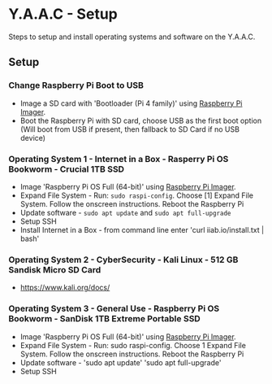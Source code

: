 <!-- ======================================== setup.md Start ======================================== -->


<!-- ------------------------------ Intro Start ------------------------------ -->

# Y.A.A.C - Setup

Steps to setup and install operating systems and software on the Y.A.A.C.

<!-- ------------------------------ Intro End ------------------------------ -->


<!-- ------------------------------ Setup Start ------------------------------ -->

## Setup

<!-- ++++++++++++++++++++ Bootloader Start ++++++++++++++++++++ -->

### Change Raspberry Pi Boot to USB
* Image a SD card with 'Bootloader (Pi 4 family)' using [Raspberry Pi Imager](https://www.raspberrypi.com/software/).
* Boot the Raspberry Pi with SD card, choose USB as the first boot option (Will boot from USB if present, then fallback to SD Card if no USB device)

<!-- ++++++++++++++++++++ Bootloader End ++++++++++++++++++++ -->

<!-- ++++++++++++++++++++ OS 1 Start ++++++++++++++++++++ -->

### Operating System 1 - Internet in a Box - Rasperry Pi OS Bookworm - Crucial 1TB SSD

* Image 'Raspberry Pi OS Full (64-bit)' using [Raspberry Pi Imager](https://www.raspberrypi.com/software/).
* Expand File System - Run: `sudo raspi-config`. Choose [1] Expand File System. Follow the onscreen instructions. Reboot the Raspberry Pi
* Update software - `sudo apt update` and `sudo apt full-upgrade`
* Setup SSH
* Install Internet in a Box - from command line enter 'curl iiab.io/install.txt | bash'

<!-- ++++++++++++++++++++ OS 1 End ++++++++++++++++++++ -->

<!-- ++++++++++++++++++++ OS 2 Start ++++++++++++++++++++ -->

### Operating System 2 - CyberSecurity - Kali Linux - 512 GB Sandisk Micro SD Card
* https://www.kali.org/docs/

<!-- ++++++++++++++++++++ OS 2End ++++++++++++++++++++ -->

<!-- ++++++++++++++++++++ OS 3 Start ++++++++++++++++++++ -->

### Operating System 3 - General Use - Raspberry Pi OS Bookworm - SanDisk 1TB Extreme Portable SSD
* Image 'Raspberry Pi OS Full (64-bit)' using [Raspberry Pi Imager](https://www.raspberrypi.com/software/).
* Expand File System - Run: sudo raspi-config. Choose 1 Expand File System. Follow the onscreen instructions. Reboot the Raspberry Pi
* Update software - 'sudo apt update' 'sudo apt full-upgrade'
* Setup SSH

<!-- ++++++++++++++++++++ OS 3 End ++++++++++++++++++++ -->

<!-- ------------------------------ Setup End ------------------------------ -->


<!-- ======================================== setup.md End ======================================== -->
